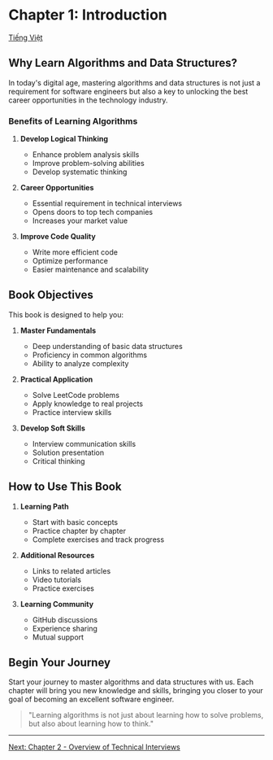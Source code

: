 # Chapter 1: Introduction

[Tiếng Việt](index.md)

## Why Learn Algorithms and Data Structures?

In today's digital age, mastering algorithms and data structures is not just a requirement for software engineers but also a key to unlocking the best career opportunities in the technology industry.

### Benefits of Learning Algorithms

1. **Develop Logical Thinking**
   - Enhance problem analysis skills
   - Improve problem-solving abilities
   - Develop systematic thinking

2. **Career Opportunities**
   - Essential requirement in technical interviews
   - Opens doors to top tech companies
   - Increases your market value

3. **Improve Code Quality**
   - Write more efficient code
   - Optimize performance
   - Easier maintenance and scalability

## Book Objectives

This book is designed to help you:

1. **Master Fundamentals**
   - Deep understanding of basic data structures
   - Proficiency in common algorithms
   - Ability to analyze complexity

2. **Practical Application**
   - Solve LeetCode problems
   - Apply knowledge to real projects
   - Practice interview skills

3. **Develop Soft Skills**
   - Interview communication skills
   - Solution presentation
   - Critical thinking

## How to Use This Book

1. **Learning Path**
   - Start with basic concepts
   - Practice chapter by chapter
   - Complete exercises and track progress

2. **Additional Resources**
   - Links to related articles
   - Video tutorials
   - Practice exercises

3. **Learning Community**
   - GitHub discussions
   - Experience sharing
   - Mutual support

## Begin Your Journey

Start your journey to master algorithms and data structures with us. Each chapter will bring you new knowledge and skills, bringing you closer to your goal of becoming an excellent software engineer.

> "Learning algorithms is not just about learning how to solve problems, but also about learning how to think."

---

[Next: Chapter 2 - Overview of Technical Interviews](../02-technical-interviews/index.md) 